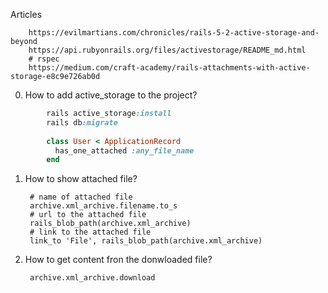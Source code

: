 Articles


        https://evilmartians.com/chronicles/rails-5-2-active-storage-and-beyond
        https://api.rubyonrails.org/files/activestorage/README_md.html
        # rspec 
        https://medium.com/craft-academy/rails-attachments-with-active-storage-e8c9e726ab0d
        
0. How to add active_storage to the project?

```ruby
        rails active_storage:install
        rails db:migrate
            
        class User < ApplicationRecord
          has_one_attached :any_file_name
        end     
```
        
        

1. How to show attached file?
        
        # name of attached file
        archive.xml_archive.filename.to_s
        # url to the attached file
        rails_blob_path(archive.xml_archive)
        # link to the attached file
        link_to 'File', rails_blob_path(archive.xml_archive)
        
2. How to get content fron the donwloaded file?
        
        archive.xml_archive.download
